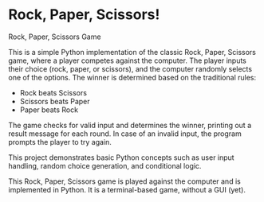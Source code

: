 # Rock, Paper, Scissors!

Rock, Paper, Scissors Game

This is a simple Python implementation of the classic Rock, Paper, Scissors game, where a player competes against the computer. The player inputs their choice (rock, paper, or scissors), and the computer randomly selects one of the options. The winner is determined based on the traditional rules:

- Rock beats Scissors
- Scissors beats Paper
- Paper beats Rock

The game checks for valid input and determines the winner, printing out a result message for each round. In case of an invalid input, the program prompts the player to try again.

This project demonstrates basic Python concepts such as user input handling, random choice generation, and conditional logic.

This Rock, Paper, Scissors game is played against the computer and is implemented in Python. It is a terminal-based game, without a GUI (yet).
